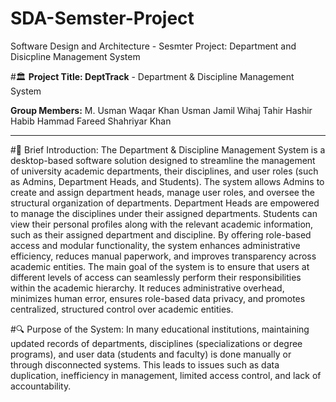 # SDA-Semster-Project
Software Design and Architecture - Sesmter Project: Department and Disicpline Management System

#🏛️ **Project Title: DeptTrack** - Department & Discipline Management System

**Group Members:**
M. Usman Waqar Khan
Usman Jamil
Wihaj Tahir
Hashir Habib
Hammad Fareed
Shahriyar Khan

________________________________________
#📄 Brief Introduction:
The Department & Discipline Management System is a desktop-based software solution designed to streamline the management of university academic departments, their disciplines, and user roles (such as Admins, Department Heads, and Students).
The system allows Admins to create and assign department heads, manage user roles, and oversee the structural organization of departments. Department Heads are empowered to manage the disciplines under their assigned departments. Students can view their personal profiles along with the relevant academic information, such as their assigned department and discipline.
By offering role-based access and modular functionality, the system enhances administrative efficiency, reduces manual paperwork, and improves transparency across academic entities.
The main goal of the system is to ensure that users at different levels of access can seamlessly perform their responsibilities within the academic hierarchy. It reduces administrative overhead, minimizes human error, ensures role-based data privacy, and promotes centralized, structured control over academic entities.

#🔍 Purpose of the System:
In many educational institutions, maintaining updated records of departments, disciplines (specializations or degree programs), and user data (students and faculty) is done manually or through disconnected systems. This leads to issues such as data duplication, inefficiency in management, limited access control, and lack of accountability.

